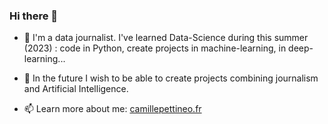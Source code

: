 ### Hi there 👋

- 🔭 I'm a data journalist. I've learned Data-Science during this summer (2023) : code in Python, create projects in machine-learning, in deep-learning...

- 🌱 In the future I wish to be able to create projects combining journalism and Artificial Intelligence.

- 📫 Learn more about me: [camillepettineo.fr](camillepettineo.fr)

